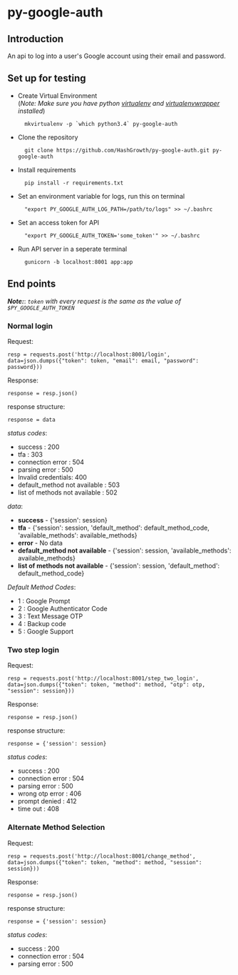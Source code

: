 # py-google-auth

## Introduction
An api to log into a user's Google account using their email and password.

## Set up for testing

* Create Virtual Environment  
(_Note: Make sure you have python [virtualenv](http://docs.python-guide.org/en/latest/dev/virtualenvs/) and [virtualenvwrapper](http://docs.python-guide.org/en/latest/dev/virtualenvs/) installed_)        

        mkvirtualenv -p `which python3.4` py-google-auth

* Clone the repository        

        git clone https://github.com/HashGrowth/py-google-auth.git py-google-auth

* Install requirements        

        pip install -r requirements.txt

* Set an environment variable for logs, run this on terminal        

        "export PY_GOOGLE_AUTH_LOG_PATH=/path/to/logs" >> ~/.bashrc

* Set an access token for API        

        "export PY_GOOGLE_AUTH_TOKEN='some_token'" >> ~/.bashrc

* Run API server in a seperate terminal        

        gunicorn -b localhost:8001 app:app

## End points

**_Note:_**: _`token` with every request is the same as the value of `$PY_GOOGLE_AUTH_TOKEN`_

### Normal login

Request:    

    resp = requests.post('http://localhost:8001/login', data=json.dumps({"token": token, "email": email, "password": password}))

Response:    

    response = resp.json()

response structure:    

    response = data

_status codes_:

* success : 200
* tfa : 303
* connection error : 504
* parsing error : 500
* Invalid credentials: 400
* default_method not available : 503
* list of methods not available : 502

_data_:

* **success** - {'session': session}
* **tfa** - {'session': session, 'default_method': default_method_code, 'available_methods': available_methods}
* **error** - No data
* **default_method not available** - {'session': session, 'available_methods': available_methods}
* **list of methods not available** - {'session': session, 'default_method': default_method_code}

_Default Method Codes_:

* 1 : Google Prompt
* 2 : Google Authenticator Code
* 3 : Text Message OTP
* 4 : Backup code
* 5 : Google Support



### Two step login

Request:    

    resp = requests.post('http://localhost:8001/step_two_login', data=json.dumps({"token": token, "method": method, "otp": otp, "session": session}))

Response:    

    response = resp.json()

response structure:    

    response = {'session': session}

_status codes_:

* success : 200
* connection error : 504
* parsing error : 500
* wrong otp error : 406
* prompt denied : 412
* time out : 408


### Alternate Method Selection

Request:    

    resp = requests.post('http://localhost:8001/change_method', data=json.dumps({"token": token, "method": method, "session": session}))

Response:    

    response = resp.json()

response structure:    

    response = {'session': session}

_status codes_:

* success : 200
* connection error : 504
* parsing error : 500
